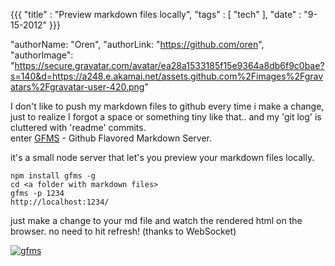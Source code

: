 {{{
  "title" : "Preview markdown files locally",
  "tags" : [ "tech" ],
  "date" : "9-15-2012"
}}}

  "authorName: "Oren",
  "authorLink: "https://github.com/oren",
  "authorImage": "https://secure.gravatar.com/avatar/ea28a1533185f15e9364a8db6f9c0bae?s=140&d=https://a248.e.akamai.net/assets.github.com%2Fimages%2Fgravatars%2Fgravatar-user-420.png"

I don't like to push my markdown files to github every time i make a change, just to realize 
I forgot a space or something tiny like that.. and my 'git log' is cluttered with 'readme' commits.    
enter [GFMS](https://github.com/ypocat/gfms) - Github Flavored Markdown Server.

it's a small node server that let's you preview your markdown files locally.

    npm install gfms -g
    cd <a folder with markdown files>
    gfms -p 1234
    http://localhost:1234/

just make a change to your md file and watch the rendered html on the browser. 
no need to hit refresh! (thanks to WebSocket)

[![gfms](http://i.imgur.com/uJxaM.png)](http://i.imgur.com/uJxaM.png)



